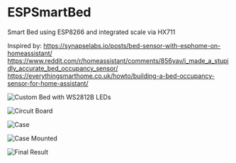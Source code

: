 # ESPSmartBed
Smart Bed using ESP8266 and integrated scale via HX711


Inspired by:
https://synapselabs.io/posts/bed-sensor-with-esphome-on-homeassistant/
https://www.reddit.com/r/homeassistant/comments/856yav/i_made_a_stupidly_accurate_bed_occupancy_sensor/
https://everythingsmarthome.co.uk/howto/building-a-bed-occupancy-sensor-for-home-assistant/

![Custom Bed with WS2812B LEDs](/photos/20210827_151237.jpg)

![Circuit Board](/photos/20210920_184517.jpg)

![Case](/photos/20211001_162814.jpg)

![Case Mounted](/photos/20211001_165858.jpg)

![Final Result](/photos/20210828_215434.jpg)




